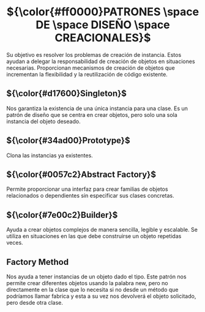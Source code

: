 <h1 align="center">${\color{#ff0000}PATRONES \space DE \space DISEÑO \space CREACIONALES}$</h1>
<p>Su objetivo es resolver los problemas de creación de instancia. Estos ayudan a delegar la responsabilidad de creación de objetos en situaciones necesarias. Proporcionan mecanismos de creación de objetos que incrementan la flexibilidad y la reutilización de código existente.</p>

<h2>${\color{#d17600}Singleton}$</h2>
Nos garantiza la existencia de una única instancia para una clase. Es un patrón de diseño que se centra en crear objetos, pero solo una sola instancia del objeto deseado.

<h2>${\color{#34ad00}Prototype}$</h2>
Clona las instancias ya existentes.

<h2>${\color{#0057c2}Abstract Factory}$</h2>
Permite proporcionar una interfaz para crear familias de objetos relacionados o dependientes sin especificar sus clases concretas.

<h2>${\color{#7e00c2}Builder}$</h2>
Ayuda a crear objetos complejos de manera sencilla, legible y escalable. Se utiliza en situaciones en las que debe construirse un objeto repetidas veces.

<h2>Factory Method</h2>
Nos ayuda a tener instancias de un objeto dado el tipo. Este patrón nos permite crear diferentes objetos usando la palabra new, pero no directamente en la clase que lo necesita si no desde un método que podríamos llamar fabrica y esta a su vez nos devolverá el objeto solicitado, pero desde otra clase.
